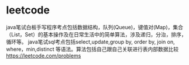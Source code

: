 # leetcode
java笔试白板手写程序考点包括数据结构，队列(Queue)，键值对(Map)，集合（List，Set）的基本操作及在日常生活中的简单算法，涉及递归，分治，排序，循环等。
java笔试sql考点包括select,update,group by, order by, join on, where，min,distinct 等语法。算法包括自己跟自己关联进行表内部数据比较
https://leetcode.com/problems
